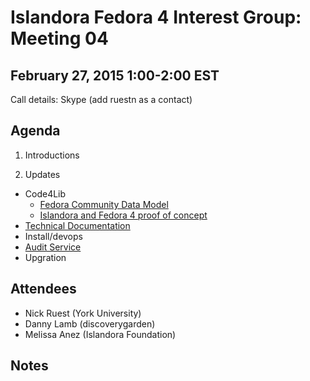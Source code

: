 # Islandora Fedora 4 Interest Group: Meeting 04

## February 27, 2015 1:00-2:00 EST

Call details: Skype (add ruestn as a contact)

## Agenda

1. Introductions

2. Updates
  * Code4Lib
    * [Fedora Community Data Model](https://wiki.duraspace.org/display/FF/Fedora+Community+Data+Model)
    * [Islandora and Fedora 4 proof of concept](https://www.youtube.com/watch?v=j6Yw5c4XZp4)
  * [Technical Documentation](https://github.com/Islandora-Labs/islandora/blob/7.x-2.x/docs/technical_documentation.md)
  * Install/devops
  * [Audit Service](https://wiki.duraspace.org/display/FF/2015-02-20+-+Audit+Service+Planning+Meeting)
  * Upgration
  
## Attendees

* Nick Ruest (York University)
* Danny Lamb (discoverygarden)
* Melissa Anez (Islandora Foundation)

## Notes

